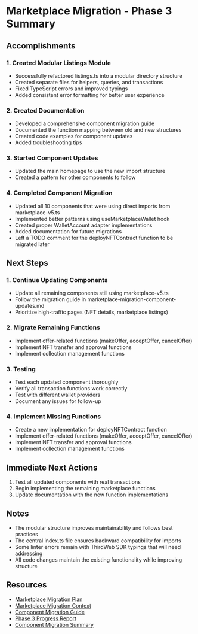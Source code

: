 # Marketplace Migration - Phase 3 Summary

## Accomplishments

### 1. Created Modular Listings Module
- Successfully refactored listings.ts into a modular directory structure
- Created separate files for helpers, queries, and transactions
- Fixed TypeScript errors and improved typings
- Added consistent error formatting for better user experience

### 2. Created Documentation
- Developed a comprehensive component migration guide
- Documented the function mapping between old and new structures
- Created code examples for component updates
- Added troubleshooting tips

### 3. Started Component Updates
- Updated the main homepage to use the new import structure
- Created a pattern for other components to follow

### 4. Completed Component Migration
- Updated all 10 components that were using direct imports from marketplace-v5.ts
- Implemented better patterns using useMarketplaceWallet hook
- Created proper WalletAccount adapter implementations
- Added documentation for future migrations
- Left a TODO comment for the deployNFTContract function to be migrated later

## Next Steps

### 1. Continue Updating Components
- Update all remaining components still using marketplace-v5.ts
- Follow the migration guide in marketplace-migration-component-updates.md
- Prioritize high-traffic pages (NFT details, marketplace listings)

### 2. Migrate Remaining Functions
- Implement offer-related functions (makeOffer, acceptOffer, cancelOffer)
- Implement NFT transfer and approval functions
- Implement collection management functions

### 3. Testing
- Test each updated component thoroughly
- Verify all transaction functions work correctly
- Test with different wallet providers
- Document any issues for follow-up

### 4. Implement Missing Functions
- Create a new implementation for deployNFTContract function
- Implement offer-related functions (makeOffer, acceptOffer, cancelOffer)
- Implement NFT transfer and approval functions
- Implement collection management functions

## Immediate Next Actions
1. Test all updated components with real transactions
2. Begin implementing the remaining marketplace functions
3. Update documentation with the new function implementations

## Notes
- The modular structure improves maintainability and follows best practices
- The central index.ts file ensures backward compatibility for imports
- Some linter errors remain with ThirdWeb SDK typings that will need addressing
- All code changes maintain the existing functionality while improving structure

## Resources
- [Marketplace Migration Plan](docs/internal/Refactoring/marketplace-migration-plan.md)
- [Marketplace Migration Context](docs/internal/Refactoring/marketplace-migration-context.md)
- [Component Migration Guide](docs/internal/Refactoring/marketplace-migration-component-updates.md)
- [Phase 3 Progress Report](docs/internal/Refactoring/marketplace-migration-phase3-progress.md)
- [Component Migration Summary](docs/internal/Refactoring/component-migration-updates.md) 